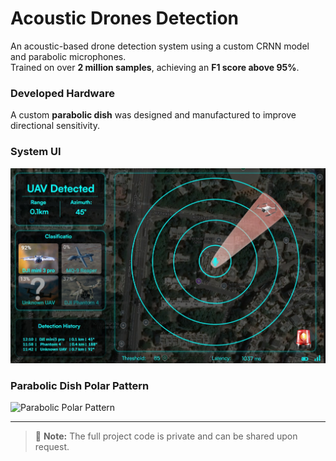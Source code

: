 # Acoustic Drones Detection

An acoustic-based drone detection system using a custom CRNN model and parabolic microphones.  
Trained on over **2 million samples**, achieving an **F1 score above 95%**.

### Developed Hardware  
A custom **parabolic dish** was designed and manufactured to improve directional sensitivity.

### System UI  
![System UI](https://github.com/orcohen9826/Acoustic-Drones-Detection/blob/main/images/UI.jpg)

### Parabolic Dish Polar Pattern  
![Parabolic Polar Pattern](images/parabolic_polar_pattern.png)

---

> 📌 **Note:** The full project code is private and can be shared upon request.
